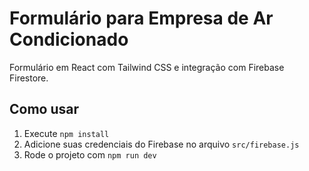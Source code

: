 
# Formulário para Empresa de Ar Condicionado

Formulário em React com Tailwind CSS e integração com Firebase Firestore.

## Como usar

1. Execute `npm install`
2. Adicione suas credenciais do Firebase no arquivo `src/firebase.js`
3. Rode o projeto com `npm run dev`
